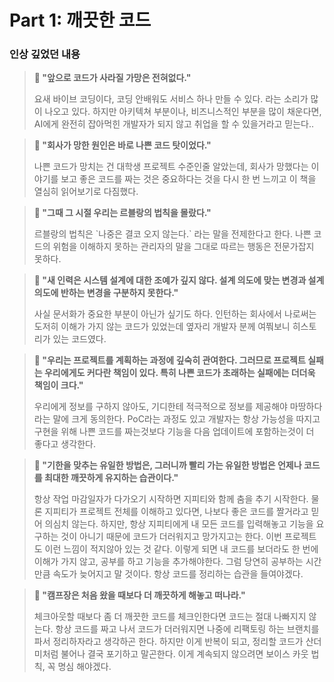 # Part 1: 깨끗한 코드

### 인상 깊었던 내용

<blockquote>
  <p><strong>💬 "앞으로 코드가 사라질 가망은 전혀없다."</strong></p>
  <p>요새 바이브 코딩이다, 코딩 안배워도 서비스 하나 만들 수 있다. 라는 소리가 많이 나오고 있다. 하지만 아키텍쳐 부분이나, 비즈니스적인 부분을 많이 채운다면, AI에게 완전히 잡아먹힌 개발자가 되지 않고 취업을 할 수 있을거라고 믿는다..</p>
</blockquote>


<blockquote>
  <p><strong>💬 "회사가 망한 원인은 바로 나쁜 코드 탓이었다."</strong></p>
  <p>나쁜 코드가 망치는 건 대학생 프로젝트 수준인줄 알았는데, 회사가 망했다는 이야기를 보고 좋은 코드를 짜는 것은 중요하다는 것을 다시 한 번 느끼고 이 책을 열심히 읽어보기로 다짐했다.</p>
</blockquote>


<blockquote>
  <p><strong>💬 "그때 그 시절 우리는 르블랑의 법칙을 몰랐다."</strong></p>
  <p>르블랑의 법칙은 `나중은 결코 오지 않는다.` 라는 말을 전제한다고 한다. 나쁜 코드의 위험을 이해하지 못하는 관리자의 말을 그대로 따르는 행동은 전문가잡지 못하다.</p>
</blockquote>

<blockquote>
  <p><strong>💬 "새 인력은 시스템 설계에 대한 조예가 깊지 않다. 설계 의도에 맞는 변경과 설계 의도에 반하는 변경을 구분하지 못한다."</strong></p>
  <p>사실 문서화가 중요한 부분이 아닌가 싶기도 하다. 인턴하는 회사에서 나로써는 도저히 이해가 가지 않는 코드가 있었는데 옆자리 개발자 분께 여쭤보니 히스토리가 있는 코드였다.</p>
</blockquote>

<blockquote>
  <p><strong>💬 "우리는 프로젝트를 계획하는 과정에 깊숙히 관여한다. 그러므로 프로젝트 실패는 우리에게도 커다란 책임이 있다. 특히 나쁜 코드가 초래하는 실패에는 더더욱 책임이 크다."</strong></p>
  <p>우리에게 정보를 구하지 않아도, 기디한테 적극적으로 정보를 제공해야 마땅하다라는 말에 크게 동의한다. PoC라는 과정도 있고 개발자는 항상 가능성을 따지고 구현을 위해 나쁜 코드를 짜는것보다 기능을 다음 업데이트에 포함하는것이 더 좋다고 생각한다.</p>
</blockquote>

<blockquote>
  <p><strong>💬 "기한을 맞추는 유일한 방법은, 그러니까 빨리 가는 유일한 방법은 언제나 코드를 최대한 깨끗하게 유지하는 습관이다."</strong></p>
  <p>항상 작업 마감일자가 다가오기 시작하면 지피티와 함께 춤을 추기 시작한다. 물론 지피티가 프로젝트 전체를 이해하고 있다면, 나보다 좋은 코드를 짤거라고 믿어 의심치 않는다. 하지만, 항상 지피티에게 내 모든 코드를 입력해놓고 기능을 요구하는 것이 아니기 때문에 코드가 더러워지고 망가지고는 한다. 이번 프로젝트도 이런 느낌이 적지않아 있는 것 같다. 이렇게 되면 내 코드를 보더라도 한 번에 이해가 가지 않고, 공부를 하고 기능을 추가해야한다. 그럼 당연히 공부하는 시간만큼 속도가 늦어지고 말 것이다. 항상 코드를 정리하는 습관을 들여야겠다.</p>
</blockquote>

<blockquote>
  <p><strong>💬 "캠프장은 처음 왔을 때보다 더 깨끗하게 해놓고 떠나라."</strong></p>
  <p>체크아웃할 때보다 좀 더 깨끗한 코드를 체크인한다면 코드는 절대 나빠지지 않는다. 항상 코드를 짜고 나서 코드가 더러워지면 나중에 리팩토링 하는 브랜치를 파서 정리하자라고 생각하곤 한다. 하지만 이게 반복이 되고, 정리할 코드가 산더미처럼 불어나 결국 포기하고 말곤한다. 이게 계속되지 않으려면 보이스 카웃 법칙, 꼭 명심 해야겠다.</p>
</blockquote>

